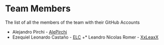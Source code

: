 # Team Members
The list of all the members of the team with their GitHub Accounts
* Alejandro Pirchi - [AlePirchi](https://github.com/AlePirchi)
* Ezequiel Leonardo Castaño - [ELC](https://github.com/ELC)
+* Leandro Nicolas Romer - [XxLeaxX](https://github.com/XxLeaxX)
